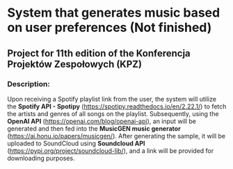 # System that generates music based on user preferences (Not finished)

## Project for 11th edition of the Konferencja Projektów Zespołowych (KPZ) ##

### Description:
Upon receiving a Spotify playlist link from the user, the system will utilize the **Spotify API - Spotipy** (https://spotipy.readthedocs.io/en/2.22.1/) to fetch the artists and genres of all songs on the playlist. Subsequently, using the **OpenAI API** (https://openai.com/blog/openai-api), an input will be generated and then fed into the **MusicGEN music generator** (https://ai.honu.io/papers/musicgen/). After generating the sample, it will be uploaded to SoundCloud using **Soundcloud API** (https://pypi.org/project/soundcloud-lib/), and a link will be provided for downloading purposes.
